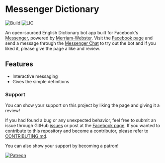 
# Messenger Dictionary

![Build](https://img.shields.io/travis/com/eidoriantan/messenger-dictionary)
![LIC](https://img.shields.io/github/license/eidoriantan/messenger-dictionary)

An open-sourced English Dictionary bot app built for Facebook's [Messenger],
powered by [Merriam-Webster]. Visit the [Facebook page] and send a message
through the [Messenger Chat] to try out the bot and if you liked it, please give
the page a like and review.

## Features
 * Interactive messaging
 * Gives the simple definitions

### Support
You can show your support on this project by liking the page and giving it a
review!

If you had found a bug or any unexpected behavior, feel free to submit an issue
through GitHub [issues] or post at the [Facebook page]. If you wanted to
contribute to this repository and become a contributor, please refer to
[CONTRIBUTING.md](CONTRIBUTING.md).

You can also show your support by becoming a patron!

[![Patreon][Patron image]][donate]

[issues]: https://github.com/eidoriantan/messenger-dictionary/issues
[donate]: https://www.patreon.com/eidoriantan

[Patron image]: https://c5.patreon.com/external/logo/become_a_patron_button.png

[Facebook page]: https://facebook.com/msgr.dictionary
[Messenger Chat]: https://messenger.com/msgr.dictionary
[Messenger]: https://messenger.com
[Merriam-Webster]: https://dictionaryapi.com
